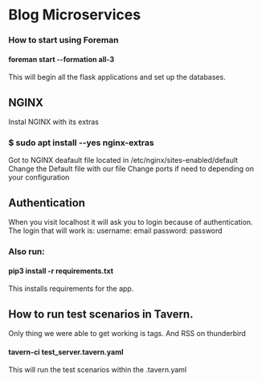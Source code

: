 # Blog Microservices

### How to start using Foreman 
#### foreman start --formation all-3

This will begin all the flask applications and set up the databases.

## NGINX 
Instal NGINX with its extras 
### $ sudo apt install --yes nginx-extras
Got to NGINX deafault file located in /etc/nginx/sites-enabled/default
Change the Default file with our file
Change ports if need to depending on your configuration

## Authentication
When you visit localhost it will ask you to login because of authentication.
The login that will work is:
username: email
password: password

### Also run:
#### pip3 install -r requirements.txt

This installs requirements for the app.

## How to run test scenarios in Tavern. 
Only thing we were able to get working is tags. And RSS on thunderbird


#### tavern-ci test_server.tavern.yaml

This will run the test scenarios within the .tavern.yaml


